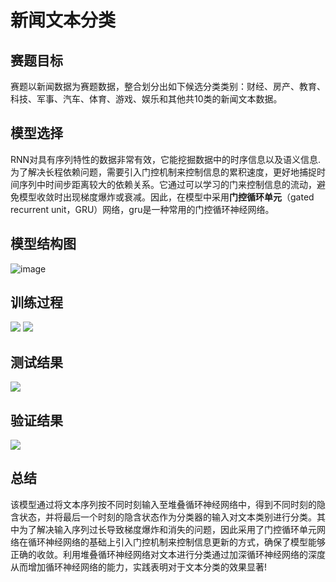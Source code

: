 <h1>新闻文本分类</h1>
<h2>赛题目标</h2>
赛题以新闻数据为赛题数据，整合划分出如下候选分类类别：财经、房产、教育、科技、军事、汽车、体育、游戏、娱乐和其他共10类的新闻文本数据。

<h2>模型选择</h2>

RNN对具有序列特性的数据非常有效，它能挖掘数据中的时序信息以及语义信息.为了解决长程依赖问题，需要引入门控机制来控制信息的累积速度，更好地捕捉时间序列中时间步距离较大的依赖关系。它通过可以学习的门来控制信息的流动，避免模型收敛时出现梯度爆炸或衰减。因此，在模型中采用<strong>门控循环单元</strong>（gated recurrent unit，GRU）网络，gru是一种常用的门控循环神经网络。


<h2>模型结构图</h2>

![image](https://user-images.githubusercontent.com/84953043/119954928-13bb2000-bfd2-11eb-88aa-90bc39c23a62.png)

<h2>训练过程</h2>
<img src="https://user-images.githubusercontent.com/84953043/119974490-4cb1bf80-bfe7-11eb-9968-b4b1f7b8a600.png">
<img src="https://user-images.githubusercontent.com/84953043/119974514-56d3be00-bfe7-11eb-98cc-0de48982b875.png">

<h2>测试结果</h2>
<img src="https://user-images.githubusercontent.com/84953043/119955154-5977e880-bfd2-11eb-81eb-265e8de39d74.png">

<h2>验证结果</h2>
<img src="https://user-images.githubusercontent.com/84953043/119955216-6c8ab880-bfd2-11eb-8b2d-a9e5d78a7f7e.png">

<h2>总结</h2>
该模型通过将文本序列按不同时刻输入至堆叠循环神经网络中，得到不同时刻的隐含状态，并将最后一个时刻的隐含状态作为分类器的输入对文本类别进行分类。其中为了解决输入序列过长导致梯度爆炸和消失的问题，因此采用了门控循环单元网络在循环神经网络的基础上引入门控机制来控制信息更新的方式，确保了模型能够正确的收敛。利用堆叠循环神经网络对文本进行分类通过加深循环神经网络的深度从而增加循环神经网络的能力，实践表明对于文本分类的效果显著!




